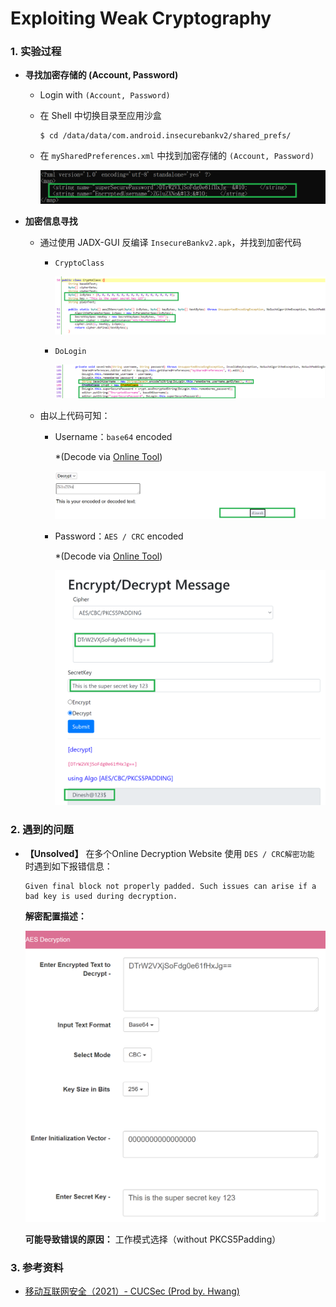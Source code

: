 # Exploiting Weak Cryptography

### 1. 实验过程

- **寻找加密存储的 (Account, Password)**

    - Login with `(Account, Password)`

    - 在 Shell 中切换目录至应用沙盒

        ```
        $ cd /data/data/com.android.insecurebankv2/shared_prefs/
        ```
    
    - 在 `mySharedPreferences.xml` 中找到加密存储的 `(Account, Password)`

        ![img](../img/0x0a-password-storage.PNG)

- **加密信息寻找**

    - 通过使用 JADX-GUI 反编译 `InsecureBankv2.apk`，并找到加密代码

        - `CryptoClass`

            ![img](../img/0x0a-encryption-1.PNG)

        - `DoLogin`

            ![img](../img/0x0a-encryption-2.PNG)

    - 由以上代码可知：

        - Username：`base64` encoded
        
            *(Decode via [Online Tool](http://rumkin.com/tools/cipher/base64.php))

            ![img](../img/0x0a-username.PNG)

        - Password：`AES / CRC` encoded

            *(Decode via [Online Tool](https://8gwifi.org/CipherFunctions.jsp))

            ![img](../img/0x0a-password.PNG)



### 2. 遇到的问题

- **【Unsolved】** 在多个Online Decryption Website 使用 `DES / CRC解密功能` 时遇到如下报错信息：

    ```
    Given final block not properly padded. Such issues can arise if a bad key is used during decryption.
    ```

    **解密配置描述：**

    ![img](../img/0x0a-p1.PNG)

    **可能导致错误的原因：** 工作模式选择（without PKCS5Padding）

### 3. 参考资料

- [移动互联网安全（2021）- CUCSec (Prod by. Hwang)](https://b23.tv/l8tfPP)